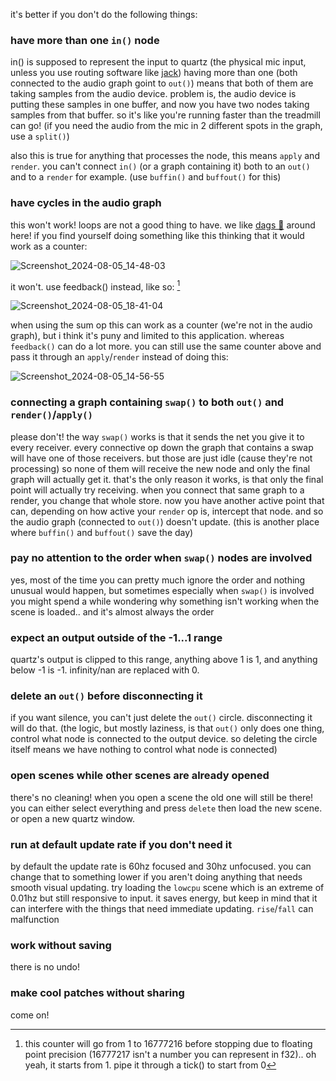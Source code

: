 it's better if you don't do the following things:

### have more than one `in()` node

in() is supposed to represent the input to quartz (the physical mic input, unless you use routing software like [jack](https://github.com/jackaudio/jack2))
having more than one (both connected to the audio graph goint to `out()`) means that both of them are taking samples from the audio device. problem is, the audio device is putting these samples in one buffer, and now you have two nodes taking samples from that buffer. so it's like you're running faster than the treadmill can go! (if you need the audio from the mic in 2 different spots in the graph, use a `split()`)

also this is true for anything that processes the node, this means `apply` and `render`. you can't connect `in()` (or a graph containing it) both to an `out()` and to a `render` for example. (use `buffin()` and `buffout()` for this)

### have cycles in the audio graph
this won't work! loops are not a good thing to have. we like [dags 🐶️](https://en.wikipedia.org/wiki/Directed_acyclic_graph) around here!
if you find yourself doing something like this thinking that it would work as a counter:

![Screenshot_2024-08-05_14-48-03](https://github.com/user-attachments/assets/ba3e6397-4f9c-4f60-82f1-32ed75a36b0f)

it won't. use feedback() instead, like so: [^1]

![Screenshot_2024-08-05_18-41-04](https://github.com/user-attachments/assets/a0af77ba-c994-4403-9776-66ad000495cb)


[^1]: this counter will go from 1 to 16777216 before stopping due to floating point precision (16777217 isn't a number you can represent in f32).. oh yeah, it starts from 1. pipe it through a tick() to start from 0

when using the sum op this can work as a counter (we're not in the audio graph), but i think it's puny and limited to this application. whereas `feedback()` can do a lot more. you can still use the same counter above and pass it through an `apply`/`render` instead of doing this:

![Screenshot_2024-08-05_14-56-55](https://github.com/user-attachments/assets/499d1e41-4a1a-4534-a6bc-5f1e46202902)

### connecting a graph containing `swap()` to both `out()` and `render()`/`apply()`
please don't! the way `swap()` works is that it sends the net you give it to every receiver. every connective op down the graph that contains a swap will have one of those receivers. but those are just idle (cause they're not processing) so none of them will receive the new node and only the final graph will actually get it. that's the only reason it works, is that only the final point will actually try receiving. when you connect that same graph to a render, you change that whole store. now you have another active point that can, depending on how active your `render` op is, intercept that node. and so the audio graph (connected to `out()`) doesn't update. (this is another place where `buffin()` and `buffout()` save the day)

### pay no attention to the order when `swap()` nodes are involved
yes, most of the time you can pretty much ignore the order and nothing unusual would happen, but sometimes especially when `swap()` is involved you might spend a while wondering why something isn't working when the scene is loaded.. and it's almost always the order

### expect an output outside of the -1...1 range
quartz's output is clipped to this range, anything above 1 is 1, and anything below -1 is -1. infinity/nan are replaced with 0.

### delete an `out()` before disconnecting it
if you want silence, you can't just delete the `out()` circle. disconnecting it will do that. (the logic, but mostly laziness, is that `out()` only does one thing, control what node is connected to the output device. so deleting the circle itself means we have nothing to control what node is connected)

### open scenes while other scenes are already opened
there's no cleaning! when you open a scene the old one will still be there! you can either select everything and press `delete` then load the new scene. or open a new quartz window.

### run at default update rate if you don't need it
by default the update rate is 60hz focused and 30hz unfocused. you can change that to something lower if you aren't doing anything that needs smooth visual updating. try loading the `lowcpu` scene which is an extreme of 0.01hz but still responsive to input. it saves energy, but keep in mind that it can interfere with the things that need immediate updating. `rise`/`fall` can malfunction

### work without saving
there is no undo!

### make cool patches without sharing
come on!

